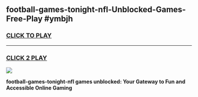 
## football-games-tonight-nfl-Unblocked-Games-Free-Play #ymbjh
<h3>
<a href="https://us.freeplayer.one?title=football-games-tonight-nfl&ref=9M">CLICK TO PLAY</a></h3>
<hr>

<h3>
<a href="https://us.freeplayer.one?title=football-games-tonight-nfl&ref=9M">CLICK 2 PLAY</a>
  
</h3>

<a href="https://us.freeplayer.one?title=football-games-tonight-nfl&ref=9M"><img src="https://clearcache.store/games.png"></a>


**football-games-tonight-nfl games unblocked: Your Gateway to Fun and Accessible Online Gaming**

